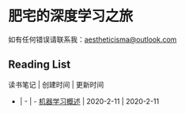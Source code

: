 # 肥宅的深度学习之旅
如有任何错误请联系我：aestheticisma@outlook.com

## Reading List
读书笔记 | 创建时间 | 更新时间
- | - | -
[机器学习概述](notes/ML.md) | 2020-2-11 | 2020-2-11 

